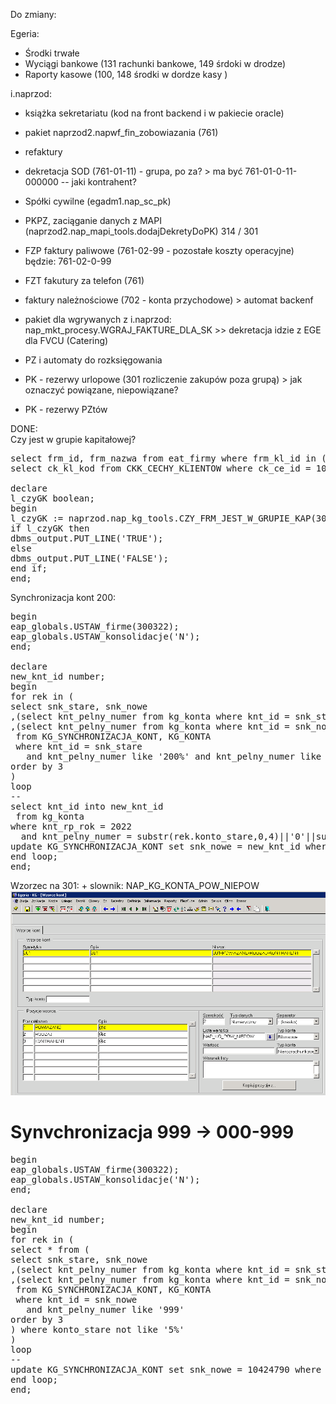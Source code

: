 Do zmiany:

Egeria:
- Środki trwałe
- Wyciągi bankowe (131 rachunki bankowe, 149 śrdoki w drodze)
- Raporty kasowe (100, 148 środki w dordze kasy )

i.naprzod:
- książka sekretariatu (kod na front backend i w pakiecie oracle)
- pakiet naprzod2.napwf_fin_zobowiazania (761)

- refaktury  
- dekretacja SOD (761-01-11) - grupa, po za? > ma być 761-01-0-11-000000 -- jaki kontrahent? 

- Spółki cywilne (egadm1.nap_sc_pk)
- PKPZ, zaciąganie danych z MAPI (naprzod2.nap_mapi_tools.dodajDekretyDoPK) 314 / 301



- FZP faktury paliwowe (761-02-99 - pozostałe koszty operacyjne) będzie: 761-02-0-99
- FZT fakutury za telefon (761)

- faktury należnościowe (702 - konta przychodowe) > automat backenf 
- pakiet dla wgrywanych z i.naprzod: nap_mkt_procesy.WGRAJ_FAKTURE_DLA_SK >> dekretacja idzie z EGE dla FVCU (Catering)


- PZ i automaty do rozksięgowania 

- PK - rezerwy urlopowe (301 rozliczenie zakupów poza grupą) > jak oznaczyć powiązane, niepowiązane? 
- PK - rezerwy PZtów

DONE: \
Czy jest w grupie kapitałowej?
<pre>
select frm_id, frm_nazwa from eat_firmy where frm_kl_id in (
select ck_kl_kod from CKK_CECHY_KLIENTOW where ck_ce_id = 100603)-- grupa kapitałowa

declare
l_czyGK boolean;
begin
l_czyGK := naprzod.nap_kg_tools.CZY_FRM_JEST_W_GRUPIE_KAP(300202);
if l_czyGK then
dbms_output.PUT_LINE('TRUE');
else 
dbms_output.PUT_LINE('FALSE');
end if;
end;
</pre>

Synchronizacja kont 200: 
<pre>
begin
eap_globals.USTAW_firme(300322);
eap_globals.USTAW_konsolidacje('N');
end;

declare
new_knt_id number;
begin
for rek in (
select snk_stare, snk_nowe
,(select knt_pelny_numer from kg_konta where knt_id = snk_stare) konto_stare 
,(select knt_pelny_numer from kg_konta where knt_id = snk_nowe) konto_nowe  
 from KG_SYNCHRONIZACJA_KONT, KG_KONTA 
 where knt_id = snk_stare
   and knt_pelny_numer like '200%' and knt_pelny_numer like '200-0-000003'--'___-_-______'
order by 3 
)
loop
--
select knt_id into new_knt_id
 from kg_konta 
where knt_rp_rok = 2022 
  and knt_pelny_numer = substr(rek.konto_stare,0,4)||'0'||substr(rek.konto_stare,5);
update KG_SYNCHRONIZACJA_KONT set snk_nowe = new_knt_id where snk_stare = rek.snk_stare;
end loop;
end;
</pre>

Wzorzec na 301: + slownik: NAP_KG_KONTA_POW_NIEPOW
<img src="./jpg/kg_wzorzec_301_na _2022_v02.png">




# Synvchronizacja 999 -> 000-999
<pre>
begin
eap_globals.USTAW_firme(300322);
eap_globals.USTAW_konsolidacje('N');
end;

declare
new_knt_id number;
begin
for rek in (
select * from (
select snk_stare, snk_nowe
,(select knt_pelny_numer from kg_konta where knt_id = snk_stare) konto_stare 
,(select knt_pelny_numer from kg_konta where knt_id = snk_nowe) konto_nowe  
 from KG_SYNCHRONIZACJA_KONT, KG_KONTA 
 where knt_id = snk_nowe
   and knt_pelny_numer like '999' 
order by 3 
) where konto_stare not like '5%'
)
loop
--
update KG_SYNCHRONIZACJA_KONT set snk_nowe = 10424790 where snk_stare = rek.snk_stare; --- konto 000-999
end loop;
end;
</pre>
